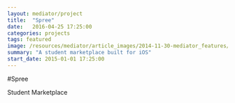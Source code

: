 ```yaml
---
layout: mediator/project
title:  "Spree"
date:   2016-04-25 17:25:00
categories: projects
tags: featured
image: /resources/mediator/article_images/2014-11-30-mediator_features/night-track.JPG
summary: "A student marketplace built for iOS"
start_date: 2015-01-01 17:25:00
---
```


#Spree

Student Marketplace
